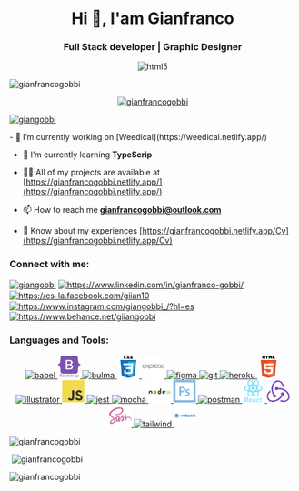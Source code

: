 <h1 align="center">Hi 👋, I'am Gianfranco</h1>
<h3 align="center">Full Stack developer | Graphic Designer</h3>

<div align="center" >
 <img src="https://media3.giphy.com/media/vzO0Vc8b2VBLi/giphy.gif?cid=ecf05e47yvug7aqn86xx86homjzru3odq1r4po6xm62k9oop&rid=giphy.gif&ct=g" alt="html5" /> 
 <div/>


<p align="left"> <img src="https://komarev.com/ghpvc/?username=gianfrancogobbi&label=Profile%20views&color=0e75b6&style=flat" alt="gianfrancogobbi" /> </p>

<p align="center"> <a href="https://github.com/ryo-ma/github-profile-trophy"><img src="https://github-profile-trophy.vercel.app/?username=gianfrancogobbi" alt="gianfrancogobbi" /></a> </p>

<p align="left"> <a href="https://twitter.com/giangobbi" target="blank"><img src="https://img.shields.io/twitter/follow/giangobbi?logo=twitter&style=for-the-badge" alt="giangobbi" /></a> </p>
<div align="left" >
- 🔭 I’m currently working on [Weedical](https://weedical.netlify.app/)

- 🌱 I’m currently learning **TypeScrip**

- 👨‍💻 All of my projects are available at [https://gianfrancogobbi.netlify.app/](https://gianfrancogobbi.netlify.app/)

- 📫 How to reach me **gianfrancogobbi@outlook.com**

- 📄 Know about my experiences [https://gianfrancogobbi.netlify.app/Cv](https://gianfrancogobbi.netlify.app/Cv)
 <div/>
<h3 align="left">Connect with me:</h3>
<p align="left">
<a href="https://twitter.com/giangobbi" target="blank"><img align="center" src="https://raw.githubusercontent.com/rahuldkjain/github-profile-readme-generator/master/src/images/icons/Social/twitter.svg" alt="giangobbi" height="30" width="40" /></a>
<a href="https://linkedin.com/in/https://www.linkedin.com/in/gianfranco-gobbi/" target="blank"><img align="center" src="https://raw.githubusercontent.com/rahuldkjain/github-profile-readme-generator/master/src/images/icons/Social/linked-in-alt.svg" alt="https://www.linkedin.com/in/gianfranco-gobbi/" height="30" width="40" /></a>
<a href="https://fb.com/https://es-la.facebook.com/giian10" target="blank"><img align="center" src="https://raw.githubusercontent.com/rahuldkjain/github-profile-readme-generator/master/src/images/icons/Social/facebook.svg" alt="https://es-la.facebook.com/giian10" height="30" width="40" /></a>
<a href="https://instagram.com/https://www.instagram.com/giangobbi_/?hl=es" target="blank"><img align="center" src="https://raw.githubusercontent.com/rahuldkjain/github-profile-readme-generator/master/src/images/icons/Social/instagram.svg" alt="https://www.instagram.com/giangobbi_/?hl=es" height="30" width="40" /></a>
<a href="https://www.behance.net/https://www.behance.net/giiangobbi" target="blank"><img align="center" src="https://raw.githubusercontent.com/rahuldkjain/github-profile-readme-generator/master/src/images/icons/Social/behance.svg" alt="https://www.behance.net/giiangobbi" height="30" width="40" /></a>
</p>

<h3 align="left">Languages and Tools:</h3>
<p align="center"> <a href="https://babeljs.io/" target="_blank" rel="noreferrer"> <img src="https://www.vectorlogo.zone/logos/babeljs/babeljs-icon.svg" alt="babel" width="40" height="40"/> </a> <a href="https://getbootstrap.com" target="_blank" rel="noreferrer"> <img src="https://raw.githubusercontent.com/devicons/devicon/master/icons/bootstrap/bootstrap-plain-wordmark.svg" alt="bootstrap" width="40" height="40"/> </a> <a href="https://bulma.io/" target="_blank" rel="noreferrer"> <img src="https://raw.githubusercontent.com/gilbarbara/logos/804dc257b59e144eaca5bc6ffd16949752c6f789/logos/bulma.svg" alt="bulma" width="40" height="40"/> </a> <a href="https://www.w3schools.com/css/" target="_blank" rel="noreferrer"> <img src="https://raw.githubusercontent.com/devicons/devicon/master/icons/css3/css3-original-wordmark.svg" alt="css3" width="40" height="40"/> </a> <a href="https://expressjs.com" target="_blank" rel="noreferrer"> <img src="https://raw.githubusercontent.com/devicons/devicon/master/icons/express/express-original-wordmark.svg" alt="express" width="40" height="40"/> </a> <a href="https://www.figma.com/" target="_blank" rel="noreferrer"> <img src="https://www.vectorlogo.zone/logos/figma/figma-icon.svg" alt="figma" width="40" height="40"/> </a> <a href="https://git-scm.com/" target="_blank" rel="noreferrer"> <img src="https://www.vectorlogo.zone/logos/git-scm/git-scm-icon.svg" alt="git" width="40" height="40"/> </a> <a href="https://heroku.com" target="_blank" rel="noreferrer"> <img src="https://www.vectorlogo.zone/logos/heroku/heroku-icon.svg" alt="heroku" width="40" height="40"/> </a> <a href="https://www.w3.org/html/" target="_blank" rel="noreferrer"> <img src="https://raw.githubusercontent.com/devicons/devicon/master/icons/html5/html5-original-wordmark.svg" alt="html5" width="40" height="40"/> </a> <a href="https://www.adobe.com/in/products/illustrator.html" target="_blank" rel="noreferrer"> <img src="https://www.vectorlogo.zone/logos/adobe_illustrator/adobe_illustrator-icon.svg" alt="illustrator" width="40" height="40"/> </a> <a href="https://developer.mozilla.org/en-US/docs/Web/JavaScript" target="_blank" rel="noreferrer"> <img src="https://raw.githubusercontent.com/devicons/devicon/master/icons/javascript/javascript-original.svg" alt="javascript" width="40" height="40"/> </a> <a href="https://jestjs.io" target="_blank" rel="noreferrer"> <img src="https://www.vectorlogo.zone/logos/jestjsio/jestjsio-icon.svg" alt="jest" width="40" height="40"/> </a> <a href="https://mochajs.org" target="_blank" rel="noreferrer"> <img src="https://www.vectorlogo.zone/logos/mochajs/mochajs-icon.svg" alt="mocha" width="40" height="40"/> </a> <a href="https://nodejs.org" target="_blank" rel="noreferrer"> <img src="https://raw.githubusercontent.com/devicons/devicon/master/icons/nodejs/nodejs-original-wordmark.svg" alt="nodejs" width="40" height="40"/> </a> <a href="https://www.photoshop.com/en" target="_blank" rel="noreferrer"> <img src="https://raw.githubusercontent.com/devicons/devicon/master/icons/photoshop/photoshop-line.svg" alt="photoshop" width="40" height="40"/> </a> <a href="https://postman.com" target="_blank" rel="noreferrer"> <img src="https://www.vectorlogo.zone/logos/getpostman/getpostman-icon.svg" alt="postman" width="40" height="40"/> </a> <a href="https://reactjs.org/" target="_blank" rel="noreferrer"> <img src="https://raw.githubusercontent.com/devicons/devicon/master/icons/react/react-original-wordmark.svg" alt="react" width="40" height="40"/> </a> <a href="https://redux.js.org" target="_blank" rel="noreferrer"> <img src="https://raw.githubusercontent.com/devicons/devicon/master/icons/redux/redux-original.svg" alt="redux" width="40" height="40"/> </a> <a href="https://sass-lang.com" target="_blank" rel="noreferrer"> <img src="https://raw.githubusercontent.com/devicons/devicon/master/icons/sass/sass-original.svg" alt="sass" width="40" height="40"/> </a> <a href="https://tailwindcss.com/" target="_blank" rel="noreferrer"> <img src="https://www.vectorlogo.zone/logos/tailwindcss/tailwindcss-icon.svg" alt="tailwind" width="40" height="40"/> </a> <a href="https://webpack.js.org" target="_blank" rel="noreferrer"> <img src="https://raw.githubusercontent.com/devicons/devicon/d00d0969292a6569d45b06d3f350f463a0107b0d/icons/webpack/webpack-original-wordmark.svg" alt="webpack" width="40" height="40"/> </a> </p>

 <div display=flex flexdirection=row>
<p><img  src="https://github-readme-stats.vercel.app/api/top-langs?username=gianfrancogobbi&show_icons=true&locale=en&layout=compact" alt="gianfrancogobbi" />
</p>

<p>&nbsp;<img  src="https://github-readme-stats.vercel.app/api?username=gianfrancogobbi&show_icons=true&locale=en" alt="gianfrancogobbi" /></p>

<p><img src="https://github-readme-streak-stats.herokuapp.com/?user=gianfrancogobbi&" alt="gianfrancogobbi" /></p>
 <div/>
